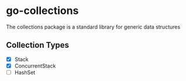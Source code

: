 # go-collections

The collections package is a standard library for generic data structures

## Collection Types

- [x] Stack
- [x] ConcurrentStack
- [ ] HashSet
